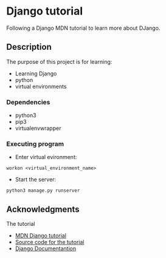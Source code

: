 # Django tutorial 
Following a Django MDN tutorial to learn more about DJango.

## Description

The purpose of this project is for learning:
* Learning Django
* python
* virtual environments


### Dependencies

* python3
* pip3
* virtualenvwrapper

### Executing program

* Enter virtual evironment:
```
workon <virtual_environment_name>
```
* Start the server: 
```
python3 manage.py runserver
```

## Acknowledgments

The tutorial
* [MDN Django tutorial](https://developer.mozilla.org/en-US/docs/Learn/Server-side/Django/development_environment)
* [Source code for the tutorial](https://github.com/mdn/django-locallibrary-tutorial)
* [Django Documentantion](https://docs.djangoproject.com/en/4.2/intro/overview/)

